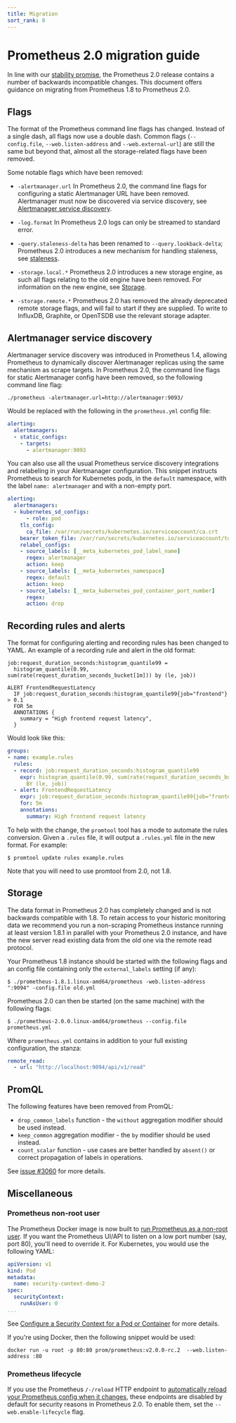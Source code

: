 ```yaml
---
title: Migration
sort_rank: 8
---
```


# Prometheus 2.0 migration guide

In line with our [stability promise](https://prometheus.io/blog/2016/07/18/prometheus-1-0-released/#fine-print),
the Prometheus 2.0 release contains a number of backwards incompatible changes.
This document offers guidance on migrating from Prometheus 1.8 to Prometheus 2.0.

## Flags

The format of the Prometheus command line flags has changed. Instead of a
single dash, all flags now use a double dash. Common flags (`--config.file`,
`--web.listen-address` and `--web.external-url`) are still the same but beyond
that, almost all the storage-related flags have been removed.

Some notable flags which have been removed:

- `-alertmanager.url` In Prometheus 2.0, the command line flags for configuring
  a static Alertmanager URL have been removed. Alertmanager must now be
  discovered via service discovery, see [Alertmanager service discovery](#alertmanager-service-discovery).

- `-log.format` In Prometheus 2.0 logs can only be streamed to standard error.

- `-query.staleness-delta` has been renamed to `--query.lookback-delta`; Prometheus
  2.0 introduces a new mechanism for handling staleness, see [staleness](querying/basics.md#staleness).

- `-storage.local.*` Prometheus 2.0 introduces a new storage engine, as such all
  flags relating to the old engine have been removed.  For information on the
  new engine, see [Storage](#storage).

- `-storage.remote.*` Prometheus 2.0 has removed the already deprecated remote
  storage flags, and will fail to start if they are supplied. To write to
  InfluxDB, Graphite, or OpenTSDB use the relevant storage adapter.

## Alertmanager service discovery

Alertmanager service discovery was introduced in Prometheus 1.4, allowing Prometheus
to dynamically discover Alertmanager replicas using the same mechanism as scrape
targets. In Prometheus 2.0, the command line flags for static Alertmanager config
have been removed, so the following command line flag:

```
./prometheus -alertmanager.url=http://alertmanager:9093/
```

Would be replaced with the following in the `prometheus.yml` config file:

```yaml
alerting:
  alertmanagers:
  - static_configs:
    - targets:
      - alertmanager:9093
```

You can also use all the usual Prometheus service discovery integrations and
relabeling in your Alertmanager configuration. This snippet instructs
Prometheus to search for Kubernetes pods, in the `default` namespace, with the
label `name: alertmanager` and with a non-empty port.

```yaml
alerting:
  alertmanagers:
  - kubernetes_sd_configs:
      - role: pod
    tls_config:
      ca_file: /var/run/secrets/kubernetes.io/serviceaccount/ca.crt
    bearer_token_file: /var/run/secrets/kubernetes.io/serviceaccount/token
    relabel_configs:
    - source_labels: [__meta_kubernetes_pod_label_name]
      regex: alertmanager
      action: keep
    - source_labels: [__meta_kubernetes_namespace]
      regex: default
      action: keep
    - source_labels: [__meta_kubernetes_pod_container_port_number]
      regex:
      action: drop
```

## Recording rules and alerts

The format for configuring alerting and recording rules has been changed to YAML.
An example of a recording rule and alert in the old format:

```
job:request_duration_seconds:histogram_quantile99 =
  histogram_quantile(0.99, sum(rate(request_duration_seconds_bucket[1m])) by (le, job))

ALERT FrontendRequestLatency
  IF job:request_duration_seconds:histogram_quantile99{job="frontend"} > 0.1
  FOR 5m
  ANNOTATIONS {
    summary = "High frontend request latency",
  }
```

Would look like this:

```yaml
groups:
- name: example.rules
  rules:
  - record: job:request_duration_seconds:histogram_quantile99
    expr: histogram_quantile(0.99, sum(rate(request_duration_seconds_bucket[1m]))
      BY (le, job))
  - alert: FrontendRequestLatency
    expr: job:request_duration_seconds:histogram_quantile99{job="frontend"} > 0.1
    for: 5m
    annotations:
      summary: High frontend request latency
```

To help with the change, the `promtool` tool has a mode to automate the rules conversion.  Given a `.rules` file, it will output a `.rules.yml` file in the
new format. For example:

```
$ promtool update rules example.rules
```

Note that you will need to use promtool from 2.0, not 1.8.

## Storage

The data format in Prometheus 2.0 has completely changed and is not backwards
compatible with 1.8. To retain access to your historic monitoring data we
recommend you run a non-scraping Prometheus instance running at least version
1.8.1 in parallel with your Prometheus 2.0 instance, and have the new server
read existing data from the old one via the remote read protocol.

Your Prometheus 1.8 instance should be started with the following flags and an
config file containing only the `external_labels` setting (if any):

```
$ ./prometheus-1.8.1.linux-amd64/prometheus -web.listen-address ":9094" -config.file old.yml
```

Prometheus 2.0 can then be started (on the same machine) with the following flags:

```
$ ./prometheus-2.0.0.linux-amd64/prometheus --config.file prometheus.yml
```

Where `prometheus.yml` contains in addition to your full existing configuration, the stanza:

```yaml
remote_read:
  - url: "http://localhost:9094/api/v1/read"
```

## PromQL

The following features have been removed from PromQL:

- `drop_common_labels` function - the `without` aggregation modifier should be used
  instead.
- `keep_common` aggregation modifier - the `by` modifier should be used instead.
- `count_scalar` function - use cases are better handled by `absent()` or correct
  propagation of labels in operations.

See [issue #3060](https://github.com/blastbao/prometheus/issues/3060) for more
details.

## Miscellaneous

### Prometheus non-root user

The Prometheus Docker image is now built to [run Prometheus
as a non-root user](https://github.com/blastbao/prometheus/pull/2859). If you
want the Prometheus UI/API to listen on a low port number (say, port 80), you'll
need to override it. For Kubernetes, you would use the following YAML:

```yaml
apiVersion: v1
kind: Pod
metadata:
  name: security-context-demo-2
spec:
  securityContext:
    runAsUser: 0
...
```

See [Configure a Security Context for a Pod or Container](https://kubernetes.io/docs/tasks/configure-pod-container/security-context/)
for more details.

If you're using Docker, then the following snippet would be used:

```
docker run -u root -p 80:80 prom/prometheus:v2.0.0-rc.2  --web.listen-address :80
```

### Prometheus lifecycle

If you use the Prometheus `/-/reload` HTTP endpoint to [automatically reload your
Prometheus config when it changes](configuration/configuration.md),
these endpoints are disabled by default for security reasons in Prometheus 2.0.
To enable them, set the `--web.enable-lifecycle` flag.
